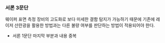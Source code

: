 ### 서론 3문단
웨이퍼 표면 측정 장비의 고도화로 보다 미세한 결함 탐지가 가능하기 때문에 기존에 레이저 산란광을 활용한 방법과는 다른 불량 여부를 판단하는 방법이 적용되어야 한다.
- 서론 1문단 마지막 부분과 내용 중복